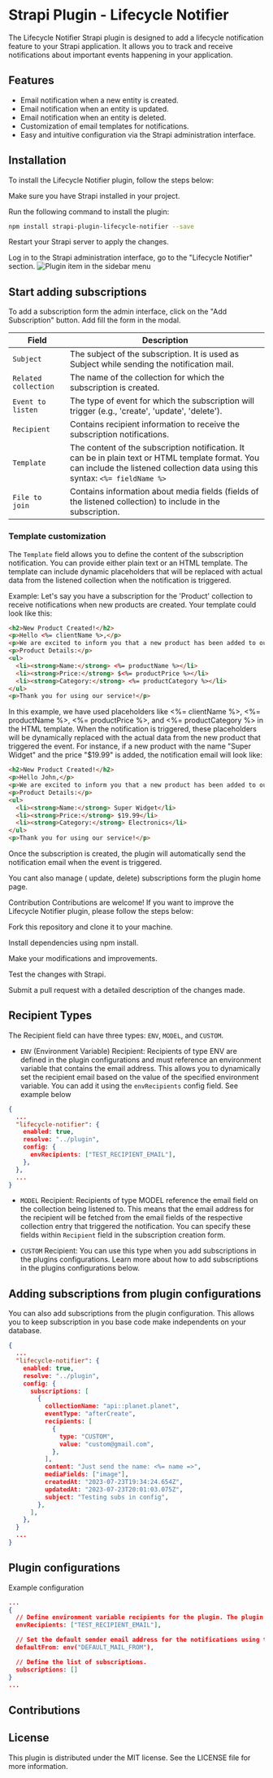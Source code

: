# Strapi Plugin - Lifecycle Notifier

The Lifecycle Notifier Strapi plugin is designed to add a lifecycle notification feature to your Strapi application. It allows you to track and receive notifications about important events happening in your application.

## Features

- Email notification when a new entity is created.
- Email notification when an entity is updated.
- Email notification when an entity is deleted.
- Customization of email templates for notifications.
- Easy and intuitive configuration via the Strapi administration interface.

## Installation

To install the Lifecycle Notifier plugin, follow the steps below:

Make sure you have Strapi installed in your project.

Run the following command to install the plugin:

```bash
npm install strapi-plugin-lifecycle-notifier --save
```

Restart your Strapi server to apply the changes.

Log in to the Strapi administration interface, go to the "Lifecycle Notifier" section.
![Plugin item in the sidebar menu](assets/plugin_item_in_side_bar.png)

## Start adding subscriptions

To add a subscription form the admin interface, click on the "Add Subscription" button. Add fill the form in the modal.

| Field                | Description                                                                                                    |
| -------------------- | -------------------------------------------------------------------------------------------------------------- |
| `Subject`            | The subject of the subscription. It is used as Subject while sending the notification mail.                    |
| `Related collection` | The name of the collection for which the subscription is created.                                              |
| `Event to listen`    | The type of event for which the subscription will trigger (e.g., 'create', 'update', 'delete').                |
| `Recipient`          | Contains recipient information to receive the subscription notifications.                                    |
| `Template`           | The content of the subscription notification. It can be in plain text or HTML template format. You can include the listened collection data using this syntax: `<%= fieldName %>` |
| `File to join`       | Contains information about media fields (fields of the listened collection) to include in the subscription. |

### Template customization

The `Template` field allows you to define the content of the subscription notification. You can provide either plain text or an HTML template. The template can include dynamic placeholders that will be replaced with actual data from the listened collection when the notification is triggered.

Example:
Let's say you have a subscription for the 'Product' collection to receive notifications when new products are created. Your template could look like this:

```html
<h2>New Product Created!</h2>
<p>Hello <%= clientName %>,</p>
<p>We are excited to inform you that a new product has been added to our collection.</p>
<p>Product Details:</p>
<ul>
  <li><strong>Name:</strong> <%= productName %></li>
  <li><strong>Price:</strong> $<%= productPrice %></li>
  <li><strong>Category:</strong> <%= productCategory %></li>
</ul>
<p>Thank you for using our service!</p>
```

In this example, we have used placeholders like <%= clientName %>, <%= productName %>, <%= productPrice %>, and <%= productCategory %> in the HTML template. When the notification is triggered, these placeholders will be dynamically replaced with the actual data from the new product that triggered the event. For instance, if a new product with the name "Super Widget" and the price "$19.99" is added, the notification email will look like:

```html
<h2>New Product Created!</h2>
<p>Hello John,</p>
<p>We are excited to inform you that a new product has been added to our collection.</p>
<p>Product Details:</p>
<ul>
  <li><strong>Name:</strong> Super Widget</li>
  <li><strong>Price:</strong> $19.99</li>
  <li><strong>Category:</strong> Electronics</li>
</ul>
<p>Thank you for using our service!</p>
```

Once the subscription is created, the plugin will automatically send the notification email when the event is triggered.

You cant also manage ( update, delete) subscriptions form the plugin home page.

Contribution
Contributions are welcome! If you want to improve the Lifecycle Notifier plugin, please follow the steps below:

Fork this repository and clone it to your machine.

Install dependencies using npm install.

Make your modifications and improvements.

Test the changes with Strapi.

Submit a pull request with a detailed description of the changes made.

## Recipient Types

The Recipient field can have three types: `ENV`, `MODEL`, and `CUSTOM`.

- `ENV` (Environment Variable) Recipient:
Recipients of type ENV are defined in the plugin configurations and must reference an environment variable that contains the email address. This allows you to dynamically set the recipient email based on the value of the specified environment variable. You can add it using the `envRecipients` config field. See example below

```json
{
  ...
  "lifecycle-notifier": {
    enabled: true,
    resolve: "../plugin",
    config: {
      envRecipients: ["TEST_RECIPIENT_EMAIL"],
    },
  },
  ...
}
```

- `MODEL` Recipient:
Recipients of type MODEL reference the email field on the collection being listened to. This means that the email address for the recipient will be fetched from the email fields of the respective collection entry that triggered the notification. You can specify these fields within `Recipient` field in the subscription creation form.


- `CUSTOM` Recipient:
You can use this type when you add subscriptions in the plugins configurations. Learn more about how to add subscriptions in the plugins configurations below.

## Adding subscriptions from plugin configurations

You can also add subscriptions from the plugin configuration. This allows you to keep subscription in you base code make independents on your database.

```json
{
  ...
  "lifecycle-notifier": {
    enabled: true,
    resolve: "../plugin",
    config: {
      subscriptions: [
        {
          collectionName: "api::planet.planet",
          eventType: "afterCreate",
          recipients: [
            {
              type: "CUSTOM",
              value: "custom@gmail.com",
            },
          ],
          content: "Just send the name: <%= name =>",
          mediaFields: ["image"],
          createdAt: "2023-07-23T19:34:24.654Z",
          updatedAt: "2023-07-23T20:01:03.075Z",
          subject: "Testing subs in config",
        },
      ],
    },
  }
  ...
}
```

## Plugin configurations

Example configuration

```json
...
{
  // Define environment variable recipients for the plugin. The plugin will fetch the email address from the environment variable "TEST_RECIPIENT_EMAIL".
  envRecipients: ["TEST_RECIPIENT_EMAIL"],

  // Set the default sender email address for the notifications using the value from the environment variable "DEFAULT_MAIL_FROM".
  defaultFrom: env("DEFAULT_MAIL_FROM"),

  // Define the list of subscriptions.
  subscriptions: [] 
}
...
```

## Contributions



## License
This plugin is distributed under the MIT license. See the LICENSE file for more information.

